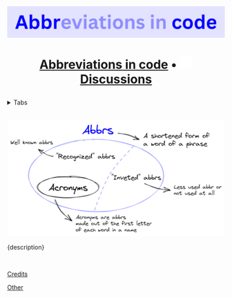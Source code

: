 ![](https://raw.githubusercontent.com/abbrcode/.github/main/meta/img/title.png)

<h1 align="center">

   [Abbreviations in code](https://github.com/abbrcode/abbreviations-in-code) •
   <a href="https://github.com/orgs/abbrcode/discussions">
      <img src="https://raw.githubusercontent.com/abbrcode/.github/main/assets/discussions%20icon.png" height="30px" />
      <span>Discussions</span>
   </a>
</h1>

<details>
   <summary>Tabs</summary>

   - [Repos](https://github.com/orgs/abbrcode/repositories)
   - [Discussions](https://github.com/orgs/abbrcode/discussions)
   - [Projects](https://github.com/orgs/abbrcode/projects)
   - [Packages](https://github.com/orgs/abbrcode/packages)
   - [Teams](https://github.com/orgs/abbrcode/teams)
   - [People](https://github.com/orgs/abbrcode/people)
</details>

<br />

![](https://raw.githubusercontent.com/abbrcode/.github/main/meta/img/abbrs.png)

{description}

<br />

[Credits](../credits.md)

[Other](../other.md)